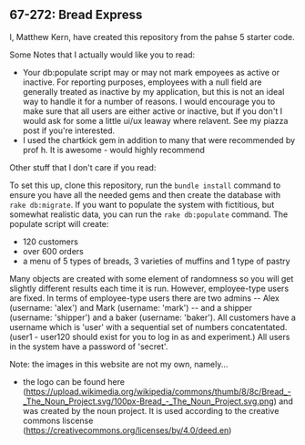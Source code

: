 67-272: Bread Express
---
I, Matthew Kern, have created this repository from the pahse 5 starter code.

Some Notes that I actually would like you to read:

- Your db:populate script may or may not mark empoyees as active or inactive. For reporting purposes, employees with a null field are generally treated as inactive by my application, but this is not an ideal way to handle it for a number of reasons. I would encourage you to make sure that all users are either active or inactive, but if you don't I would ask for some a little ui/ux leaway where relavent. See my piazza post if you're interested.
- I used the chartkick gem in addition to many that were recommended by prof h. It is awesome - would highly recommend

Other stuff that I don't care if you read:

To set this up, clone this repository, run the `bundle install` command to ensure you have all the needed gems and then create the database with `rake db:migrate`.  If you want to populate the system with fictitious, but somewhat realistic data, you can run the `rake db:populate` command.  The populate script will create:
- 120 customers
- over 600 orders
- a menu of 5 types of breads, 3 varieties of muffins and 1 type of pastry

Many objects are created with some element of randomness so you will get slightly different results each time it is run.  However, employee-type users are fixed.  In terms of employee-type users there are two admins -- Alex (username: 'alex') and Mark (username: 'mark') -- and a shipper (username: 'shipper') and a baker (username: 'baker').  All customers have a username which is 'user' with a sequential set of numbers concatentated. (user1 - user120 should exist for you to log in as and experiment.)  All users in the system have a password of 'secret'.

Note: the images in this website are not my own, namely...
- the logo can be found here (https://upload.wikimedia.org/wikipedia/commons/thumb/8/8c/Bread_-_The_Noun_Project.svg/100px-Bread_-_The_Noun_Project.svg.png) and was created by the noun project. It is used according to the creative commons liscense (https://creativecommons.org/licenses/by/4.0/deed.en)
